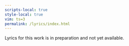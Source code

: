 ```yaml
---
scripts-local: true
style-local: true
vim: ts=3
permalink: /lyrics/index.html
---
```


<div id="error">
Lyrics for this work is in preparation and not yet available.
<div>


